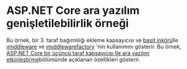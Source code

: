 # <a name="aspnet-core-middleware-extensibility-sample"></a>ASP.NET Core ara yazılım genişletilebilirlik örneği

Bu örnek, bir 3. taraf bağımlılığı ekleme kapsayıcısı ve [basit inkörü](https://simpleinjector.org)Ile [ımıddleware](https://docs.microsoft.com/dotnet/api/microsoft.aspnetcore.http.imiddleware) ve [ımıddlewarefactory](https://docs.microsoft.com/dotnet/api/microsoft.aspnetcore.http.imiddlewarefactory) 'nin kullanımını gösterir. Bu örnek, [ASP.NET Core bir üçüncü taraf kapsayıcısı Ile ara yazılım etkinleştirme](https://docs.microsoft.com/aspnet/core/fundamentals/middleware/extensibility-third-party-container)bölümünde açıklanan özellikleri gösterir.
